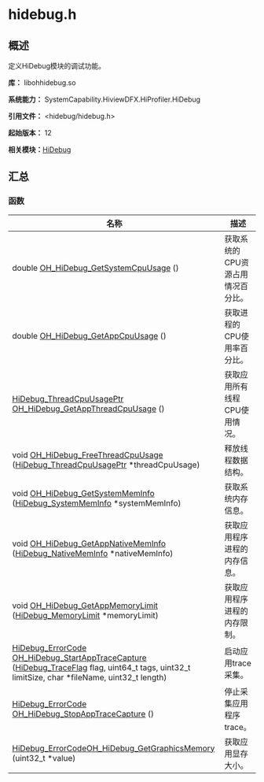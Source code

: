 # hidebug.h


## 概述

定义HiDebug模块的调试功能。

**库：** libohhidebug.so

**系统能力：** SystemCapability.HiviewDFX.HiProfiler.HiDebug

**引用文件：** &lt;hidebug/hidebug.h&gt;

**起始版本：** 12

**相关模块：**[HiDebug](_hi_debug.md)


## 汇总


### 函数

| 名称 | 描述 | 
| -------- | -------- |
| double [OH_HiDebug_GetSystemCpuUsage](_hi_debug.md#oh_hidebug_getsystemcpuusage) () | 获取系统的CPU资源占用情况百分比。  | 
| double [OH_HiDebug_GetAppCpuUsage](_hi_debug.md#oh_hidebug_getappcpuusage) () | 获取进程的CPU使用率百分比。  | 
| [HiDebug_ThreadCpuUsagePtr](_hi_debug.md#hidebug_threadcpuusageptr) [OH_HiDebug_GetAppThreadCpuUsage](_hi_debug.md#oh_hidebug_getappthreadcpuusage) () | 获取应用所有线程CPU使用情况。  | 
| void [OH_HiDebug_FreeThreadCpuUsage](_hi_debug.md#oh_hidebug_freethreadcpuusage) ([HiDebug_ThreadCpuUsagePtr](_hi_debug.md#hidebug_threadcpuusageptr) \*threadCpuUsage) | 释放线程数据结构。  | 
| void [OH_HiDebug_GetSystemMemInfo](_hi_debug.md#oh_hidebug_getsystemmeminfo) ([HiDebug_SystemMemInfo](_hi_debug___system_mem_info.md) \*systemMemInfo) | 获取系统内存信息。  | 
| void [OH_HiDebug_GetAppNativeMemInfo](_hi_debug.md#oh_hidebug_getappnativememinfo) ([HiDebug_NativeMemInfo](_hi_debug___native_mem_info.md) \*nativeMemInfo) | 获取应用程序进程的内存信息。  | 
| void [OH_HiDebug_GetAppMemoryLimit](_hi_debug.md#oh_hidebug_getappmemorylimit) ([HiDebug_MemoryLimit](_hi_debug___memory_limit.md) \*memoryLimit) | 获取应用程序进程的内存限制。  | 
| [HiDebug_ErrorCode](_hi_debug.md#hidebug_errorcode) [OH_HiDebug_StartAppTraceCapture](_hi_debug.md#oh_hidebug_startapptracecapture) ([HiDebug_TraceFlag](_hi_debug.md#hidebug_traceflag) flag, uint64_t tags, uint32_t limitSize, char \*fileName, uint32_t length) | 启动应用trace采集。  | 
| [HiDebug_ErrorCode](_hi_debug.md#hidebug_errorcode) [OH_HiDebug_StopAppTraceCapture](_hi_debug.md#oh_hidebug_stopapptracecapture) () | 停止采集应用程序trace。  | 
| [HiDebug_ErrorCode](_hi_debug.md#hidebug_errorcode)[OH_HiDebug_GetGraphicsMemory](_hi_debug.md#oh_hidebug_getgraphicsmemory) (uint32_t \*value) | 获取应用显存大小。  |